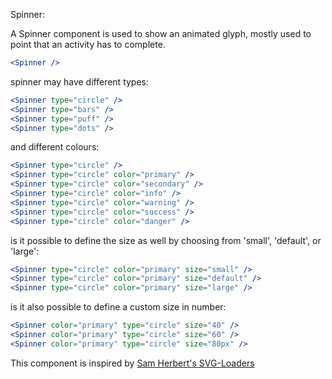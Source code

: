 Spinner:

A Spinner component is used to show an animated glyph, mostly used to point that an activity has to complete.

```jsx
<Spinner />
```

spinner may have different types:

```jsx
<Spinner type="circle" />
<Spinner type="bars" />
<Spinner type="puff" />
<Spinner type="dots" />
```

and different colours:

```jsx
<Spinner type="circle" />
<Spinner type="circle" color="primary" />
<Spinner type="circle" color="secondary" />
<Spinner type="circle" color="info" />
<Spinner type="circle" color="warning" />
<Spinner type="circle" color="success" />
<Spinner type="circle" color="danger" />
```

is it possible to define the size as well by choosing from 'small', 'default', or 'large':

```jsx
<Spinner type="circle" color="primary" size="small" />
<Spinner type="circle" color="primary" size="default" />
<Spinner type="circle" color="primary" size="large" />
```

is it also possible to define a custom size in number:

```jsx
<Spinner color="primary" type="circle" size="40" />
<Spinner color="primary" type="circle" size="60" />
<Spinner color="primary" type="circle" size="80px" />
```

This component is inspired by [Sam Herbert's SVG-Loaders](https://github.com/SamHerbert/SVG-Loaders)
